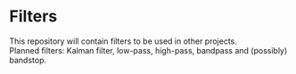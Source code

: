 # Filters
This repository will contain filters to be used in other projects.  
Planned filters: Kalman filter, low-pass, high-pass, bandpass and (possibly) bandstop.
